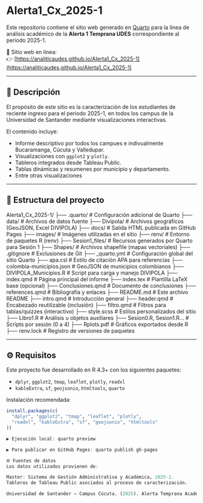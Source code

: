 # Alerta1_Cx_2025-1

Este repositorio contiene el sitio web generado en [Quarto](https://quarto.org) para la línea de análisis académico de la **Alerta 1 Temprana UDES** correspondiente al periodo 2025-1.

📍 Sitio web en línea:  
👉 [https://analiticaudes.github.io/Alerta1_Cx_2025-1](https://analiticaudes.github.io/Alerta1_Cx_2025-1)

---

## 📘 Descripción

El propósito de este sitio es la caracterización de los estudiantes de reciente ingreso para el periodo 2025-1, en todos los campus de la Universidad de Santander mediante visualizaciones interactivas.

El contenido incluye:
- Informe descriptivo por todos los campues e indivualmente Bucaramanga, Cúcuta y Valledupar.
- Visualizaciones con `ggplot2` y `plotly`.
- Tableros integrados desde Tableau Public.
- Tablas dinámicas y resumenes por municipio y departamento.
- Entre otras visualizaciones

---

## 📁 Estructura del proyecto
Alerta1_Cx_2025-1/
├── .quarto/                  # Configuración adicional de Quarto
├── data/                     # Archivos de datos fuente
├── Divipola/                 # Archivos geográficos (GeoJSON, Excel DIVIPOLA)
├── docs/                     # Salida HTML publicada en GitHub Pages
├── images/                   # Imágenes utilizadas en el sitio
├── renv/                     # Entorno de paquetes R (renv)
├── Sesion1_files/            # Recursos generados por Quarto para Sesión 1
├── Shapes/                   # Archivos shapefile (mapas vectoriales)
├── .gitignore                # Exclusiones de Git
├── _quarto.yml               # Configuración global del sitio Quarto
├── apa.csl                   # Estilo de citación APA para referencias
├── colombia-municipios.json # GeoJSON de municipios colombianos
├── DIVIPOLA_Municipios.R    # Script para carga y manejo DIVIPOLA
├── index.qmd                # Página principal del informe
├── index.tex                # Plantilla LaTeX base (opcional)
├── Conclusiones.qmd         # Documento de conclusiones
├── references.qmd           # Bibliografía y enlaces
├── README.md                # Este archivo README
├── intro.qmd                # Introducción general
├── header.qmd               # Encabezado reutilizable (inclusión)
├── filtro.qmd               # Filtros para tablas/quizzes (interactivo)
├── style.scss               # Estilos personalizados del sitio
├── Libro1.R                 # Análisis u objetos auxiliares
├── Sesion0.R, Sesion1.R...  # Scripts por sesión (0 a 4)
├── Rplots.pdf               # Gráficos exportados desde R
├── renv.lock                # Registro de versiones de paquetes


---

## ⚙️ Requisitos

Este proyecto fue desarrollado en R 4.3+ con los siguientes paquetes:

- `dplyr`, `ggplot2`, `tmap`, `leaflet`, `plotly`, `readxl`
- `kableExtra`, `sf`, `geojsonio`, `htmltools`, `quarto`

Instalación recomendada:

```r
install.packages(c(
  "dplyr", "ggplot2", "tmap", "leaflet", "plotly",
  "readxl", "kableExtra", "sf", "geojsonio", "htmltools"
))

▶️ Ejecución local: quarto preview

▶️ Para publicar en GitHub Pages: quarto publish gh-pages

🌐 Fuentes de datos
Los datos utilizados provienen de:

Master: Sistema de Gestión Administrativa y Académica, 2025-1.
Tableros de Tableau Public asociados al proceso de caracterización.

Universidad de Santander – Campus Cúcuta. (2025). Alerta Temprana Académica UDES 2025-1. https://analiticaudes.github.io/Alerta1_Cx_2025-1

